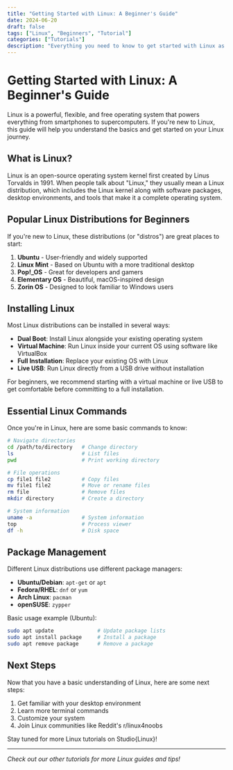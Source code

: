 ```yaml
---
title: "Getting Started with Linux: A Beginner's Guide"
date: 2024-06-20
draft: false
tags: ["Linux", "Beginners", "Tutorial"]
categories: ["Tutorials"]
description: "Everything you need to know to get started with Linux as a complete beginner"
---
```


# Getting Started with Linux: A Beginner's Guide

Linux is a powerful, flexible, and free operating system that powers everything from smartphones to supercomputers. If you're new to Linux, this guide will help you understand the basics and get started on your Linux journey.

## What is Linux?

Linux is an open-source operating system kernel first created by Linus Torvalds in 1991. When people talk about "Linux," they usually mean a Linux distribution, which includes the Linux kernel along with software packages, desktop environments, and tools that make it a complete operating system.

## Popular Linux Distributions for Beginners

If you're new to Linux, these distributions (or "distros") are great places to start:

1. **Ubuntu** - User-friendly and widely supported
2. **Linux Mint** - Based on Ubuntu with a more traditional desktop
3. **Pop!_OS** - Great for developers and gamers
4. **Elementary OS** - Beautiful, macOS-inspired design
5. **Zorin OS** - Designed to look familiar to Windows users

## Installing Linux

Most Linux distributions can be installed in several ways:

- **Dual Boot**: Install Linux alongside your existing operating system
- **Virtual Machine**: Run Linux inside your current OS using software like VirtualBox
- **Full Installation**: Replace your existing OS with Linux
- **Live USB**: Run Linux directly from a USB drive without installation

For beginners, we recommend starting with a virtual machine or live USB to get comfortable before committing to a full installation.

## Essential Linux Commands

Once you're in Linux, here are some basic commands to know:

```bash
# Navigate directories
cd /path/to/directory   # Change directory
ls                      # List files
pwd                     # Print working directory

# File operations
cp file1 file2          # Copy files
mv file1 file2          # Move or rename files
rm file                 # Remove files
mkdir directory         # Create a directory

# System information
uname -a                # System information
top                     # Process viewer
df -h                   # Disk space
```

## Package Management

Different Linux distributions use different package managers:

- **Ubuntu/Debian**: `apt-get` or `apt`
- **Fedora/RHEL**: `dnf` or `yum`
- **Arch Linux**: `pacman`
- **openSUSE**: `zypper`

Basic usage example (Ubuntu):

```bash
sudo apt update              # Update package lists
sudo apt install package     # Install a package
sudo apt remove package      # Remove a package
```

## Next Steps

Now that you have a basic understanding of Linux, here are some next steps:

1. Get familiar with your desktop environment
2. Learn more terminal commands
3. Customize your system
4. Join Linux communities like Reddit's r/linux4noobs

Stay tuned for more Linux tutorials on Studio{Linux}!

---

*Check out our other tutorials for more Linux guides and tips!*
